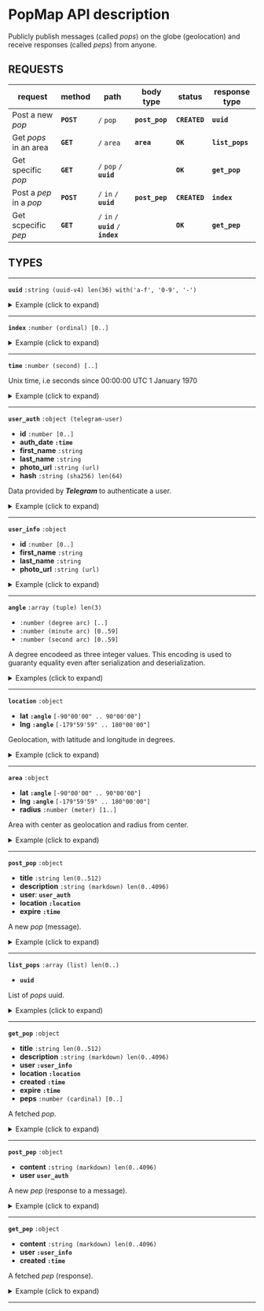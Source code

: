 # PopMap API description

Publicly publish messages (called *pops*) on the globe (geolocation) and receive responses (called *peps*) from anyone.

## REQUESTS

| request | method | path | body type | status | response type |
|---------|--------|------|------|--------|----------|
| Post a new *pop* | **`POST`** | `/` `pop` | **`post_pop`** | **`CREATED`** | **`uuid`** |
| Get *pops* in an area | **`GET`** | `/` `area` | **`area`** | **`OK`** | **`list_pops`** |
| Get specific *pop* | **`GET`** | `/` `pop` `/` **`uuid`** | | **`OK`** | **`get_pop`** |
| Post a *pep* in a *pop* | **`POST`** | `/` `in` `/` **`uuid`** | **`post_pep`** | **`CREATED`** | **`index`** |
| Get scpecific *pep* | **`GET`** | `/` `in` `/` **`uuid`** `/` **`index`** | | **`OK`** | **`get_pep`** |


## TYPES

---

**`uuid`** `:string (uuid-v4) len(36) with('a-f', '0-9', '-')`

<details><summary>Example (click to expand)</summary>
    
```json
"213d0e25-aac2-4309-a1c8-420cea7cec68"
```
    
</details>

---

**`index`** `:number (ordinal) [0..]`

<details><summary>Example (click to expand)</summary>

```json
12
```

</details>
    
---

**`time`** `:number (second) [..]`

Unix time, i.e seconds since 00:00:00 UTC 1 January 1970

<details><summary>Example (click to expand)</summary>

```json
1668631642
```

</details>

---

**`user_auth`** `:object (telegram-user)`
- **id** `:number [0..]`
- **auth_date** **`:time`**
- **first_name** `:string`
- **last_name** `:string`
- **photo_url** `:string (url)`
- **hash** `:string (sha256) len(64)`

Data provided by ***Telegram*** to authenticate a user.

<details><summary>Example (click to expand)</summary>

```json
{
    "id": 45109345,
    "auth_date": 1668638455,
    "first_name": "David",
    "last_name": "Sirt",
    "photo_url": "https://t.me/i/...",
    "hash": "f6911206ac5e748bf6911206ac5e748bf6911206ac5e748bf6911206ac5e748b"
}
```
    
</details>

---

**`user_info`** `:object`
- **id** `:number [0..]`
- **first_name** `:string`
- **last_name** `:string`
- **photo_url** `:string (url)`

<details><summary>Example (click to expand)</summary>

```json
{
    "id": 45109345,
    "first_name": "David",
    "last_name": "Sirt",
    "photo_url": "https://t.me/i/...",
}
```

</details>

---

**`angle`** `:array (tuple) len(3)`
- `:number (degree arc) [..]`
- `:number (minute arc) [0..59]`
- `:number (second arc) [0..59]`

A degree encodeed as three integer values. This encoding is used to guaranty equality even after serialization and deserialization.

<details><summary>Examples (click to expand)</summary>

```json
[41, 28, 56]
```

```json
[-23, 16, 30]
```
   
</details>

---

**`location`** `:object`
- **lat** **`:angle`** `[-90°00'00" .. 90°00'00"]`
- **lng** **`:angle`** `[-179°59'59" .. 180°00'00"]`

Geolocation, with latitude and longitude in degrees.

<details><summary>Example (click to expand)</summary>

```json
{
    "lat": [41, 28, 56],
    "lng": [-5, 47, 2]
}
```

</details>

---

**`area`** `:object`
- **lat** **`:angle`** `[-90°00'00" .. 90°00'00"]`
- **lng** **`:angle`** `[-179°59'59" .. 180°00'00"]`
- **radius** `:number (meter) [1..]`

Area with center as geolocation and radius from center.

<details><summary>Example (click to expand)</summary>

```json
{
    "lat": [41, 28, 56],
    "lng": [-5, 47, 2],
    "radius": 450
}
```

</details>

---

**`post_pop`** `:object`
- **title** `:string len(0..512)`
- **description** `:string (markdown) len(0..4096)`
- **user**: **`user_auth`**
- **location** **`:location`**
- **expire** **`:time`**

A new *pop* (message).

<details><summary>Example (click to expand)</summary>

```json
{
    "title": "Hello World",
    "description": "The **world** gives itself to the *inocent* eye.",
    "user": {
        "id": 45109345,
        "auth_date": 1668638455,
        "first_name": "David",
        "last_name": "Sirt",
        "photo_url": "https://t.me/i/...",
        "hash": "f6911206ac5e748bf6911206ac5e748bf6911206ac5e748bf6911206ac5e748b"
    }
    "location": {
        "lat": [41, 28, 56],
        "lng": [-5, 47, 2]
    },
    "expire": 1668638702
}
```

</details>

---

**`list_pops`** `:array (list) len(0..)`
- **`uuid`**

List of *pops* uuid.

<details><summary>Examples (click to expand)</summary>

```json
[
    "41f4d087-ecf7-4215-9cc2-69426148c55f",
    "a8e0a97f-56c0-42a9-bf12-127c1d8d2648",
    "9ba90a74-8229-4f21-9b8b-fe09505fa455"
]
```

```json
[
]
```

```json
[
    "9ba90a74-8229-4f21-9b8b-fe09505fa455"
]
```
    
</details>

---

**`get_pop`** `:object`
- **title** `:string len(0..512)`
- **description** `:string (markdown) len(0..4096)`
- **user** **`:user_info`**
- **location** **`:location`**
- **created** **`:time`**
- **expire** **`:time`**
- **peps** `:number (cardinal) [0..]`

A fetched *pop*.

<details><summary>Example (click to expand)</summary>

```json
{
    "title": "Hello World",
    "description": "The **world** gives itself to the *inocent* eye.",
    "user": {
        "id": 45109345,
        "first_name": "David",
        "last_name": "Sirt",
        "photo_url": "https://t.me/i/...",
    }
    "location": {
        "lat": [41, 28, 56],
        "lng": [-5, 47, 2]
    },
    "created": 1668631642,
    "expire": 1668638702,
    "peps": 14
}
```

</details>

---

**`post_pep`** `:object`
- **content** `:string (markdown) len(0..4096)`
- **user** **`user_auth`**

A new *pep* (response to a message).

<details><summary>Example (click to expand)</summary>

```json
{
    "content": "The *inoncent* eye ignores the **world** lays on chaos",
    "user": {
        "id": 6730173,
        "auth_date": 1668638780,
        "first_name": "Aristide",
        "last_name": "Marsaw",
        "photo_url": "https://t.me/i/...",
        "hash": "f6911206ac5e748bf6911206ac5e748bf6911206ac5e748bf6911206ac5e748b"
    }
}
```

</details>

---

**`get_pep`** `:object`
- **content** `:string (markdown) len(0..4096)`
- **user** **`:user_info`**
- **created** **`:time`**

A fetched *pep* (response).

<details><summary>Example (click to expand)</summary>

```json
{
    "content": "The *inoncent* eye ignores the **world** lays on chaos",
    "user": {
        "id": 6730173,
        "first_name": "Aristide",
        "last_name": "Marsaw",
        "photo_url": "https://t.me/i/...",
    }
    "created": 1668631642
}
```

</details>

---
